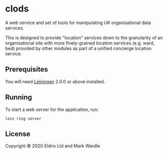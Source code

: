 # clods

A web service and set of tools for manipulating UK organisational data services.

This is designed to provide "location" services down to the granularity of an organisational site
with more finely-grained location services (e.g. ward, bed) provided by other modules
as part of a unified concierge location service.

## Prerequisites

You will need [Leiningen][] 2.0.0 or above installed.

[leiningen]: https://github.com/technomancy/leiningen

## Running

To start a web server for the application, run:

    lein ring server

## License

Copyright © 2020 Eldrix Ltd and Mark Wardle
